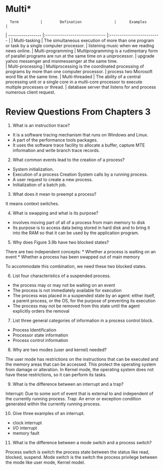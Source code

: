 # Multi*


      Term          |        Defination               |      Examples              |
| ----------------- |:------------------------------- |:-------------------------- |
|   Multi-tasking   | The simultaneous execution of more than one program or task by a single computer processor. | listening music when we reading news online. 
| Multi-programming | Multiprogramming is a rudimentary form of parallel programs are run at the same time on a uniprocessor. | upgrade yahoo messenger and msnmessenger at the same time.                            			                                                                       
| Multi-processing  | Multiprocessing is the coordinated processing of	programs by more than one computer processor. | process two Microsoft word file at the same time. 
|   Multi-threaded  | The ability of a central processing unit or a single core in a multi-core processor to execute multiple processes or thread. | database server that listens for and process numerous client request. 



# Review Questions From Chapters 3

1. What is an instruction trace?
  * It is a software tracing mechanism that runs on Windows and Linux.
  * A part of the performance tools packages.
  * It uses the software trace facility to allocate a buffer, capture MTE information and write branch trace records.
   
2. What common events lead to the creation of a process?
  * System initialization.
  * Execution of a process Creation System calls by a running process.
  * A user request to create a new process.
  * Initialization of a batch job.
  
3. What does it mean to preempt a process?
  
  It means context switches.
  
4. What is swapping and what is its purpose?
  * involves moving part of all of a process from main memory to disk
  * Its purpose is to access data being stored in hard disk and to bring it into the RAM so that it can be used by the application program.
  
5. Why does Figure 3.9b have two blocked states?
  
  There are two independent concepts: 
     * Whether a process is waiting on an event
	 * Whether a process has been swapped out of main memory

   To accommodate this combination, we need these two blocked states.
   
6. List four characteristics of a suspended process.
  * the process may or may not be waiting on an event
  * The process is not immediately available for execution
  * The process was placed in a suspended state by an agent: either itself, a parent process, or the OS, for the purpose of preventing its execution
  * The process may not be removed from this state until the agent explicitly orders the removal
  
7. List three general categories of information in a process control block.
  * Process Identification
  * Processor state information
  * Process control information
  
8. Why are two modes (user and kernel) needed?
  
  The user mode has restrictions on the instructions that can be executed and the memory areas that can be accessed. This protect the operating 
  system from damage or alteration. In Kernel mode, the operating system does not have these restrictions, so it can perform its tasks.
  
9. What is the difference between an interrupt and a trap?
  
  Interrupt: Due to some sort of event that is external to and independent of the currently running process.
  Trap: An error or exception condition generated within the currently running process.
  
10. Give three examples of an interrupt.
  * clock interrupt
  * I/O interrupt
  * memory fault

11. What is the difference between a mode switch and a process switch?
  
  Process switch is switch the process state between the status like read, blocked, suspend.
  Mode switch is the switch the process privilege between the mode like user mode, Kernel model.
  


